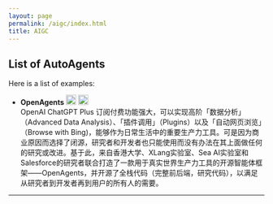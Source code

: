 ```yaml
---
layout: page
permalink: /aigc/index.html
title: AIGC
---
```


## List of AutoAgents



Here is a list of examples:<br>

- **OpenAgents** <a href="https://github.com/xlang-ai/OpenAgents"><img src="https://www.pngrepo.com/png/373139/180/social-github.png" width="20" height="20"></a>  <a href="https://chat.xlang.ai/"><img src="https://www.xlang.ai/icons/logo.svg" width="20" height="20"></a>  <br>OpenAI ChatGPT Plus 订阅付费功能强大，可以实现高阶「数据分析」（Advanced Data Analysis）、「插件调用」（Plugins）以及「自动网页浏览」（Browse with Bing)，能够作为日常生活中的重要生产力工具。可是因为商业原因而选择了闭源，研究者和开发者也只能使用而没有办法在其上面做任何的研究或改进。基于此，来自香港大学、XLang实验室、Sea AI实验室和Salesforce的研究者联合打造了一款用于真实世界生产力工具的开源智能体框架——OpenAgents，并开源了全栈代码（完整前后端，研究代码），以满足从研究者到开发者再到用户的所有人的需要。


---
